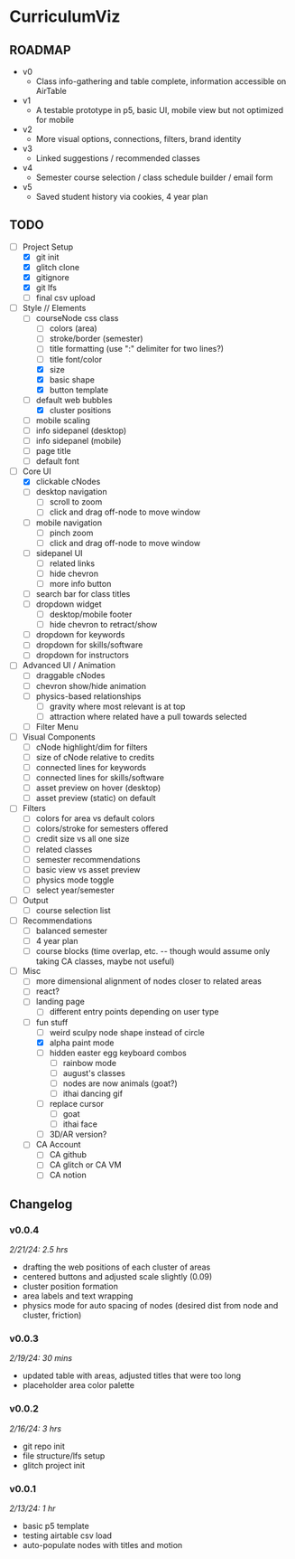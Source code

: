 # CurriculumViz

## ROADMAP

- v0
  - Class info-gathering and table complete, information accessible on AirTable
- v1
  - A testable prototype in p5, basic UI, mobile view but not optimized for mobile
- v2
  - More visual options, connections, filters, brand identity
- v3
  - Linked suggestions / recommended classes
- v4
  - Semester course selection / class schedule builder / email form
- v5
  - Saved student history via cookies, 4 year plan

## TODO

- [ ] Project Setup
  - [X] git init
  - [X] glitch clone
  - [X] gitignore
  - [X] git lfs
  - [ ] final csv upload
- [ ] Style // Elements
  - [ ] courseNode css class
    - [ ] colors (area)
    - [ ] stroke/border (semester)
    - [ ] title formatting (use ":" delimiter for two lines?)
    - [ ] title font/color
    - [X] size
    - [X] basic shape
    - [X] button template
  - [ ] default web bubbles
    - [X] cluster positions
  - [ ] mobile scaling
  - [ ] info sidepanel (desktop)
  - [ ] info sidepanel (mobile)
  - [ ] page title
  - [ ] default font
- [ ] Core UI
  - [X] clickable cNodes
  - [ ] desktop navigation
    - [ ] scroll to zoom
    - [ ] click and drag off-node to move window
  - [ ] mobile navigation
    - [ ] pinch zoom
    - [ ] click and drag off-node to move window
  - [ ] sidepanel UI
    - [ ] related links
    - [ ] hide chevron
    - [ ] more info button
  - [ ] search bar for class titles
  - [ ] dropdown widget
    - [ ] desktop/mobile footer
    - [ ] hide chevron to retract/show
  - [ ] dropdown for keywords
  - [ ] dropdown for skills/software
  - [ ] dropdown for instructors
- [ ] Advanced UI / Animation
  - [ ] draggable cNodes
  - [ ] chevron show/hide animation
  - [ ] physics-based relationships
    - [ ] gravity where most relevant is at top
    - [ ] attraction where related have a pull towards selected
  - [ ] Filter Menu
- [ ] Visual Components
  - [ ] cNode highlight/dim for filters
  - [ ] size of cNode relative to credits
  - [ ] connected lines for keywords
  - [ ] connected lines for skills/software
  - [ ] asset preview on hover (desktop)
  - [ ] asset preview (static) on default
- [ ] Filters
  - [ ] colors for area vs default colors
  - [ ] colors/stroke for semesters offered
  - [ ] credit size vs all one size
  - [ ] related classes
  - [ ] semester recommendations
  - [ ] basic view vs asset preview
  - [ ] physics mode toggle
  - [ ] select year/semester
- [ ] Output
  - [ ] course selection list
- [ ] Recommendations
  - [ ] balanced semester
  - [ ] 4 year plan
  - [ ] course blocks (time overlap, etc. -- though would assume only taking CA classes, maybe not useful)
- [ ] Misc
  - [ ] more dimensional alignment of nodes closer to related areas
  - [ ] react?
  - [ ] landing page
    - [ ] different entry points depending on user type
  - [ ] fun stuff
    - [ ] weird sculpy node shape instead of circle
    - [X] alpha paint mode
    - [ ] hidden easter egg keyboard combos
      - [ ] rainbow mode
      - [ ] august's classes
      - [ ] nodes are now animals (goat?)
      - [ ] ithai dancing gif
    - [ ] replace cursor
      - [ ] goat
      - [ ] ithai face
    - [ ] 3D/AR version?
  - [ ] CA Account
    - [ ] CA github
    - [ ] CA glitch or CA VM
    - [ ] CA notion

## Changelog

### v0.0.4

*2/21/24: 2.5 hrs*

- drafting the web positions of each cluster of areas
- centered buttons and adjusted scale slightly (0.09)
- cluster position formation
- area labels and text wrapping
- physics mode for auto spacing of nodes (desired dist from node and cluster, friction)

### v0.0.3

*2/19/24: 30 mins*

- updated table with areas, adjusted titles that were too long
- placeholder area color palette

### v0.0.2

*2/16/24: 3 hrs*

- git repo init
- file structure/lfs setup
- glitch project init

### v0.0.1

*2/13/24: 1 hr*

- basic p5 template
- testing airtable csv load
- auto-populate nodes with titles and motion
  